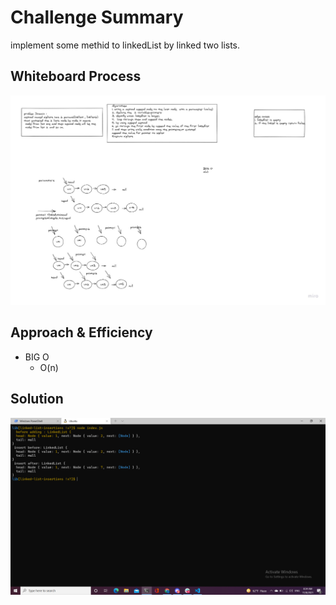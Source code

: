 

# Challenge Summary
 implement some methid to linkedList by linked two lists.

## Whiteboard Process
![img](white.jpg)
## Approach & Efficiency
* BIG O
   - O(n)
## Solution
![img](soultion.png)
